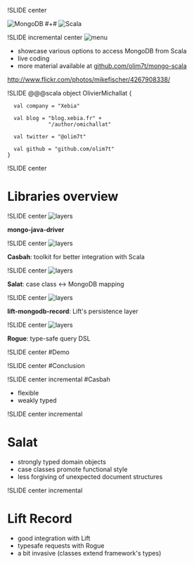 !SLIDE center

![MongoDB](mongodb.png)
#+#
![Scala](scala.png)

!SLIDE incremental center
![menu](special.jpg)

* showcase various options to access MongoDB from Scala
* live coding
* more material available at [github.com/olim7t/mongo-scala](http://github.com/olim7t/mongo-scala)

<span style="height: 0.5em; color: lightgray;">http://www.flickr.com/photos/mikefischer/4267908338/</span>

!SLIDE
    @@@scala
    object OlivierMichallat {

      val company = "Xebia"

      val blog = "blog.xebia.fr" +
                 "/author/omichallat"

      val twitter = "@olim7t"

      val github = "github.com/olim7t"
    }

!SLIDE center
# Libraries overview

!SLIDE center
![layers](layers1.png)

**mongo-java-driver**

!SLIDE center
![layers](layers2.png)

**Casbah**: toolkit for better integration with Scala

!SLIDE center
![layers](layers3.png)

**Salat**: case class ↔ MongoDB mapping

!SLIDE center
![layers](layers4.png)

**lift-mongodb-record**: Lift's persistence layer

!SLIDE center
![layers](layers5.png)

**Rogue**: type-safe query DSL

!SLIDE center
#Demo


!SLIDE center
#Conclusion

!SLIDE center incremental
#Casbah

* flexible
* weakly typed


!SLIDE center incremental
# Salat

* strongly typed domain objects
* case classes promote functional style
* less forgiving of unexpected document structures


!SLIDE center incremental
# Lift Record

* good integration with Lift
* typesafe requests with Rogue
* a bit invasive (classes extend framework's types)
